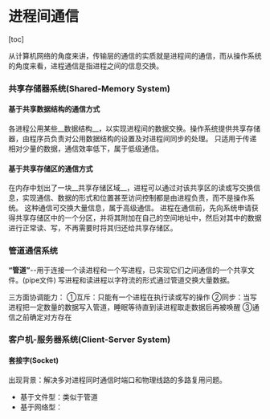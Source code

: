 # 进程间通信

[toc]

从计算机网络的角度来讲，传输层的通信的实质就是进程间的通信，而从操作系统的角度来看，进程通信是指进程之间的信息交换。

### 共享存储器系统(Shared-Memory System)

#### 基于共享数据结构的通信方式

各进程公用某些__数据结构__，以实现进程间的数据交换。操作系统提供共享存储器，由程序员负责对公用数据结构的设置及对进程间同步的处理。
只适用于传递相对少量的数据，通信效率低下，属于低级通信。

#### 基于共享存储区的通信方式

在内存中划出了一块__共享存储区域__，进程可以通过对该共享区的读或写交换信息，实现通信、数据的形式和位置甚至访问控制都是由进程负责，而不是操作系统。
这种通信可交换大量信息，属于高级通信。
进程在通信前，先向系统申请获得共享存储区中的一个分区，并将其附加在自己的空间地址中，然后对其中的数据进行正常读、写，不再需要时将其归还给共享存储区。

### 管道通信系统
__“管道”__--用于连接一个读进程和一个写进程，已实现它们之间通信的一个共享文件。(pipe文件)
写进程和读进程以字符流的形式通过管道交换大量数据。

三方面协调能力：
①互斥：只能有一个进程在执行读或写的操作
②同步：当写进程把一定数量的数据写入管道，睡眠等待直到读进程取走数据后再被唤醒
③通信之前确定对方存在

### 客户机-服务器系统(Client-Server System)
#### 套接字(Socket)
出现背景：解决多对进程同时通信时端口和物理线路的多路复用问题。
* 基于文件型：类似于管道
* 基于网络型：
